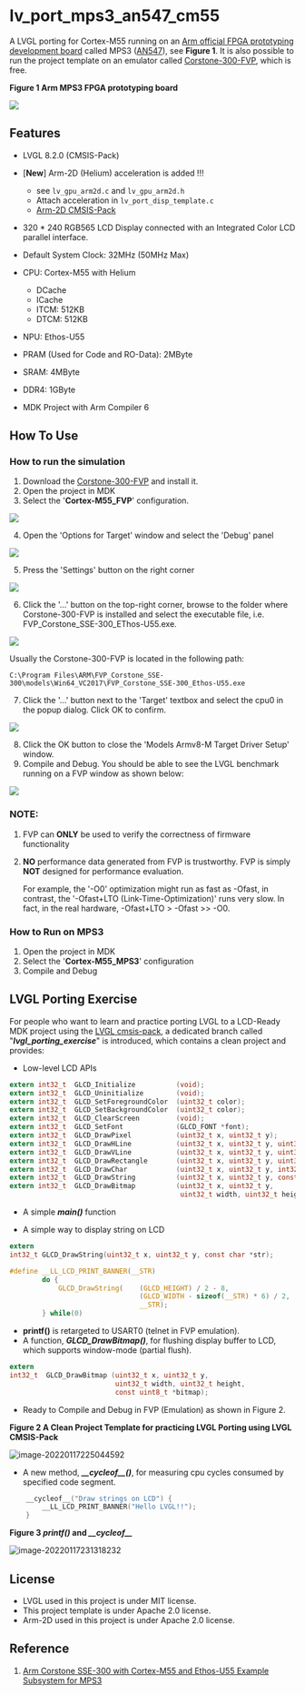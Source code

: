 # lv_port_mps3_an547_cm55
A LVGL porting for Cortex-M55 running on an [Arm official FPGA prototyping development board](https://developer.arm.com/tools-and-software/development-boards/fpga-prototyping-boards/mps3) called MPS3 ([AN547](https://developer.arm.com/tools-and-software/development-boards/fpga-prototyping-boards/download-fpga-images#)), see **Figure 1**. It is also possible to run the project template on an emulator called [Corstone-300-FVP](https://developer.arm.com/tools-and-software/open-source-software/arm-platforms-software/arm-ecosystem-fvps), which is free.



**Figure 1 Arm MPS3 FPGA prototyping board** 

![](https://developer.arm.com/-/media/Arm%20Developer%20Community/Images/Development%20Boards/Arm_MPS3_prototyping_system.png?revision=79a108aa-abe8-4a21-b453-ad6c2d6e82b2&h=409&w=400&hash=F7DEA4E2D2C854ECAC5BBCC8804D6107) 



## Features

- LVGL 8.2.0  (CMSIS-Pack)
- [**New**] Arm-2D (Helium) acceleration is added !!!
  - see `lv_gpu_arm2d.c` and `lv_gpu_arm2d.h`
  - Attach acceleration in `lv_port_disp_template.c`
  - [Arm-2D CMSIS-Pack](https://github.com/ARM-software/EndpointAI/tree/main-arm-2d-developing/Kernels/Research/Arm-2D/cmsis-pack)

- 320 * 240 RGB565 LCD Display connected with an Integrated Color LCD parallel interface. 
- Default System Clock: 32MHz (50MHz Max)
- CPU: Cortex-M55 with Helium
  - DCache
  - ICache
  - ITCM: 512KB
  - DTCM: 512KB
- NPU: Ethos-U55
- PRAM (Used for Code and RO-Data): 2MByte
- SRAM: 4MByte
- DDR4: 1GByte
- MDK Project with Arm Compiler 6



## How To Use

### How to run the simulation

1. Download the [Corstone-300-FVP](https://developer.arm.com/tools-and-software/open-source-software/arm-platforms-software/arm-ecosystem-fvps) and install it.
2. Open the project in MDK
3. Select the '**Cortex-M55_FVP**' configuration.

![](./documents/pictures/configuration_selection) 

4. Open the 'Options for Target' window and select the 'Debug' panel

![](./documents/pictures/debug_panel)

5.  Press the 'Settings' button on the right corner

![](./documents/pictures/Model_Settings)

6.  Click the '...' button on the top-right corner, browse to the folder where Corstone-300-FVP is installed and select the executable file, i.e. FVP_Corstone_SSE-300_EThos-U55.exe. 

![](./documents/pictures/FVP)

 Usually the Corstone-300-FVP is located in the following path:

```
C:\Program Files\ARM\FVP_Corstone_SSE-300\models\Win64_VC2017\FVP_Corstone_SSE-300_Ethos-U55.exe
```

7. Click the '...' button next to the 'Target' textbox and select the cpu0 in the popup dialog. Click OK to confirm.

![](./documents/pictures/select_cpu0)

8. Click the OK button to close the 'Models Armv8-M Target Driver Setup' window.
9. Compile and Debug. You should be able to see the LVGL benchmark running on a FVP window as shown below:

![](./documents/pictures/fvp_demo) 

### NOTE: 

1. FVP can **ONLY** be used to verify the correctness of firmware functionality

2. **NO** performance data generated from FVP is trustworthy. FVP is simply **NOT** designed for performance evaluation. 

   For example, the '-O0' optimization might run as fast as -Ofast, in contrast, the '-Ofast+LTO (Link-Time-Optimization)' runs very slow.  In fact, in the real hardware, -Ofast+LTO > -Ofast >> -O0. 



### How to Run on MPS3

1. Open the project in MDK
2. Select the '**Cortex-M55_MPS3**' configuration
3. Compile and Debug



## LVGL Porting Exercise 

For people who want to learn and practice porting LVGL to a LCD-Ready MDK project using the [LVGL cmsis-pack](https://github.com/lvgl/lvgl/tree/master/env_support/cmsis-pack), a dedicated branch called "***lvgl_porting_exercise***" is introduced, which contains a clean project and provides:

- Low-level LCD APIs

```c
extern int32_t  GLCD_Initialize          (void);
extern int32_t  GLCD_Uninitialize        (void);
extern int32_t  GLCD_SetForegroundColor  (uint32_t color);
extern int32_t  GLCD_SetBackgroundColor  (uint32_t color);
extern int32_t  GLCD_ClearScreen         (void);
extern int32_t  GLCD_SetFont             (GLCD_FONT *font);
extern int32_t  GLCD_DrawPixel           (uint32_t x, uint32_t y);
extern int32_t  GLCD_DrawHLine           (uint32_t x, uint32_t y, uint32_t length);
extern int32_t  GLCD_DrawVLine           (uint32_t x, uint32_t y, uint32_t length);
extern int32_t  GLCD_DrawRectangle       (uint32_t x, uint32_t y, uint32_t width, uint32_t height);
extern int32_t  GLCD_DrawChar            (uint32_t x, uint32_t y, int32_t  ch);
extern int32_t  GLCD_DrawString          (uint32_t x, uint32_t y, const char *str);
extern int32_t  GLCD_DrawBitmap          (uint32_t x, uint32_t y, 
                                          uint32_t width, uint32_t height, const uint8_t *bitmap);
```



- A simple ***main()*** function

- A simple way to display string on LCD

```c
extern 
int32_t GLCD_DrawString(uint32_t x, uint32_t y, const char *str);

#define __LL_LCD_PRINT_BANNER(__STR)                                            \
        do {                                                                    \
            GLCD_DrawString(    (GLCD_HEIGHT) / 2 - 8,                          \
                                (GLCD_WIDTH - sizeof(__STR) * 6) / 2,           \
                                __STR);                                         \
        } while(0)
```



- **printf()** is retargeted to USART0 (telnet in FVP emulation).
- A function, ***GLCD_DrawBitmap()***,  for flushing display buffer to LCD, which supports window-mode (partial flush).

```c
extern 
int32_t  GLCD_DrawBitmap (uint32_t x, uint32_t y, 
                          uint32_t width, uint32_t height, 
                          const uint8_t *bitmap);
```

- Ready to Compile and Debug in FVP (Emulation) as shown in Figure 2.



**Figure 2 A Clean Project Template for practicing LVGL Porting using LVGL CMSIS-Pack** 

![image-20220117225044592](./documents/pictures/fvp_clean) 

- A new method, ***\_\_cycleof\_\_()***, for measuring cpu cycles consumed by specified code segment.

```c
    __cycleof__("Draw strings on LCD") {
        __LL_LCD_PRINT_BANNER("Hello LVGL!!");
    }
```



**Figure 3 *printf()* and *\_\_cycleof\_\_***

![image-20220117231318232](./documents/pictures/telnet_clean.png) 

## License

- LVGL used in this project is under MIT license.
- This project template is under Apache 2.0 license.
- Arm-2D used in this project is under Apache 2.0 license.



## Reference

1. [Arm Corstone SSE-300 with Cortex-M55 and Ethos-U55 Example Subsystem for MPS3](https://developer.arm.com/documentation/dai0547/c?_ga=2.157798205.688811587.1624957483-616249991.1623083451)



